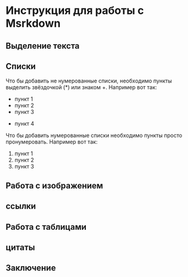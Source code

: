# Инструкция для работы с Msrkdown

## Выделение текста

## Списки

Что бы добавить не нумерованные списки, необходимо пункты выделить звёздочкой (*) или  знаком +. Например вот так:
* пункт 1
* пункт 2
* пункт 3
+ пункт 4

Что бы добавить нумерованные списки необходимо пункты просто пронумеровать. Например вот так:
1. пункт 1
2. пункт 2
3. пункт 3

## Работа с изображением

## ссылки

## Работа с таблицами

## цитаты

## Заключение